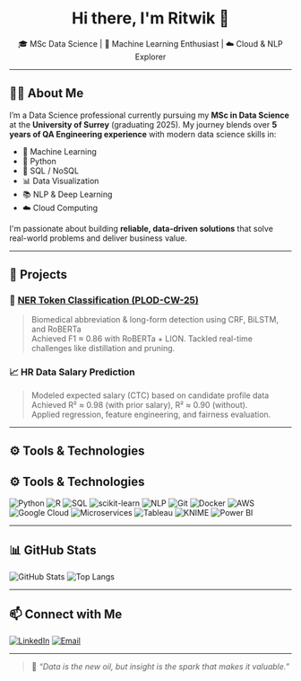 <h1 align="center">Hi there, I'm Ritwik 👋</h1>
<p align="center">
  🎓 MSc Data Science | 🧠 Machine Learning Enthusiast | ☁️ Cloud & NLP Explorer  
</p>

---

## 👨‍💻 About Me

I’m a Data Science professional currently pursuing my **MSc in Data Science** at the **University of Surrey** (graduating 2025). My journey blends over **5 years of QA Engineering experience** with modern data science skills in:

- 🧠 Machine Learning
- 🐍 Python
- 🧮 SQL / NoSQL
- 📊 Data Visualization
- 📚 NLP & Deep Learning
- ☁️ Cloud Computing

I'm passionate about building **reliable, data-driven solutions** that solve real-world problems and deliver business value.

---

## 🚀 Projects

### 🧬 [NER Token Classification (PLOD-CW-25)](https://github.com/rm22-dot/NER-Token-Classification)
> Biomedical abbreviation & long-form detection using CRF, BiLSTM, and RoBERTa  
Achieved F1 ≈ 0.86 with RoBERTa + LION. Tackled real-time challenges like distillation and pruning.

### 📈 HR Data Salary Prediction
> Modeled expected salary (CTC) based on candidate profile data  
Achieved R² ≈ 0.98 (with prior salary), R² ≈ 0.90 (without).  
Applied regression, feature engineering, and fairness evaluation.

---

## ⚙️ Tools & Technologies

## ⚙️ Tools & Technologies

![Python](https://img.shields.io/badge/Python-3670A0?style=for-the-badge&logo=python&logoColor=white)
![R](https://img.shields.io/badge/R-276DC3?style=for-the-badge&logo=r&logoColor=white)
![SQL](https://img.shields.io/badge/SQL-003B57?style=for-the-badge&logo=mysql&logoColor=white)
![scikit-learn](https://img.shields.io/badge/scikit--learn-F7931E?style=for-the-badge&logo=scikit-learn&logoColor=white)
![NLP](https://img.shields.io/badge/NLP-B770FF?style=for-the-badge)
![Git](https://img.shields.io/badge/Git-F05032?style=for-the-badge&logo=git&logoColor=white)
![Docker](https://img.shields.io/badge/Docker-2496ED?style=for-the-badge&logo=docker&logoColor=white)
![AWS](https://img.shields.io/badge/AWS-FF9900?style=for-the-badge&logo=amazonaws&logoColor=white)
![Google Cloud](https://img.shields.io/badge/Google_Cloud-4285F4?style=for-the-badge&logo=googlecloud&logoColor=white)
![Microservices](https://img.shields.io/badge/Microservices-6DB33F?style=for-the-badge)
![Tableau](https://img.shields.io/badge/Tableau-E97627?style=for-the-badge&logo=tableau&logoColor=white)
![KNIME](https://img.shields.io/badge/KNIME-FEC700?style=for-the-badge&logo=KNIME&logoColor=black)
![Power BI](https://img.shields.io/badge/PowerBI-F2C811?style=for-the-badge&logo=powerbi&logoColor=black)


---

## 📊 GitHub Stats

![GitHub Stats](https://github-readme-stats.vercel.app/api?username=ritwik4m&show_icons=true)
![Top Langs](https://github-readme-stats.vercel.app/api/top-langs/?username=ritwik4m&layout=compact)

---

## 📫 Connect with Me

[![LinkedIn](https://img.shields.io/badge/LinkedIn-blue?style=flat&logo=linkedin)](https://www.linkedin.com/in/ritwikm4)
[![Email](https://img.shields.io/badge/Email-D14836?style=flat&logo=gmail&logoColor=white)](mailto:your@email.com)

---

> 🧠 *“Data is the new oil, but insight is the spark that makes it valuable.”*

